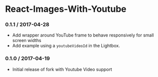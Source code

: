 # React-Images-With-Youtube

### 0.1.1 / 2017-04-28
- Add wrapper around YouTube frame to behave responsively for small screen widths
- Add example using a `youtubeVideoId` in the Lightbox.

### 0.1.0 / 2017-04-19
- Initial release of fork with Youtube Video support
